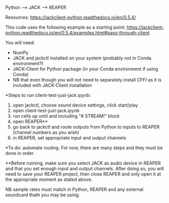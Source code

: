 Python --> JACK --> REAPER

Resources:
https://jackclient-python.readthedocs.io/en/0.5.4/

This code uses the following example as a starting point:
https://jackclient-python.readthedocs.io/en/0.5.4/examples.html#pass-through-client

You will need:
- NumPy
- JACK and jackctl installed on your system (probably not in Conda environment?)
- JACK-Client for Python package (in your Conda environment if using Conda)
- NB that even though you will not need to separately install CFFI as it is included with JACK-Client installation


*Steps to run client-test-just-jack.ipynb:
1) open jackctl, choose sound device settings, click start/play
3) open client-test-just-jack.ipynb
4) run cells up until and including "# STREAM!" block
5) open REAPER**
6) go back to jackctl and route outputs from Python to inputs to REAPER (channel numbers as you wish)
7) in REAPER, set appropriate input and output channels

*To do: automate routing. For now, there are many steps and they must be done in order.

**Before running, make sure you select JACK as audio device in REAPER and that you set enough input and output channels. After doing so, you will need to save your REAPER project, then close REAPER and only open it at the appropriate moment as stated above.

NB sample rates must match in Python, REAPER and any external soundcard thath you may be using.
